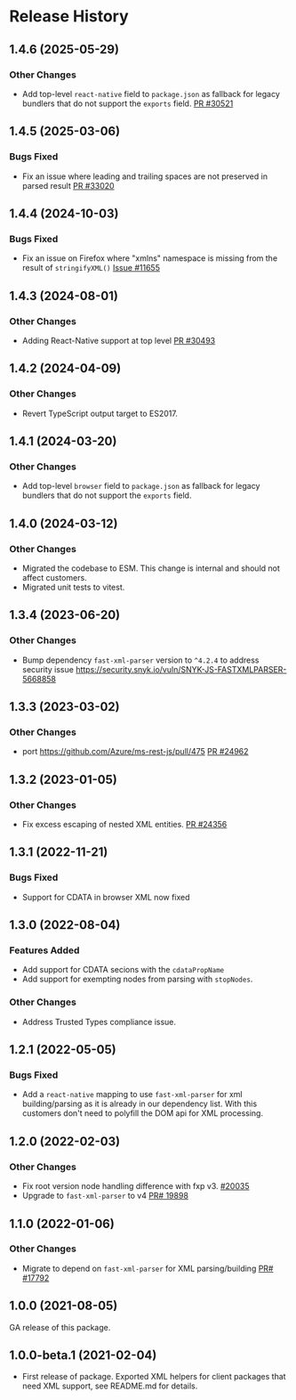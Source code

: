 # Release History

## 1.4.6 (2025-05-29)

### Other Changes

- Add top-level `react-native` field to `package.json` as fallback for legacy bundlers that do not support the `exports` field. [PR #30521](https://github.com/Azure/azure-sdk-for-js/pull/30521)

## 1.4.5 (2025-03-06)

### Bugs Fixed

- Fix an issue where leading and trailing spaces are not preserved in parsed result [PR #33020](https://github.com/Azure/azure-sdk-for-js/pull/33020)

## 1.4.4 (2024-10-03)

### Bugs Fixed

- Fix an issue on Firefox where "xmlns" namespace is missing from the result of `stringifyXML()` [Issue #11655](https://github.com/Azure/azure-sdk-for-js/issues/11655)

## 1.4.3 (2024-08-01)

### Other Changes

- Adding React-Native support at top level [PR #30493](https://github.com/Azure/azure-sdk-for-js/pull/30493)

## 1.4.2 (2024-04-09)

### Other Changes

- Revert TypeScript output target to ES2017.

## 1.4.1 (2024-03-20)

### Other Changes

- Add top-level `browser` field to `package.json` as fallback for legacy bundlers that do not support the `exports` field.

## 1.4.0 (2024-03-12)

### Other Changes

- Migrated the codebase to ESM. This change is internal and should not affect customers.
- Migrated unit tests to vitest.

## 1.3.4 (2023-06-20)

### Other Changes

- Bump dependency `fast-xml-parser` version to `^4.2.4` to address security issue https://security.snyk.io/vuln/SNYK-JS-FASTXMLPARSER-5668858

## 1.3.3 (2023-03-02)

### Other Changes

- port https://github.com/Azure/ms-rest-js/pull/475 [PR #24962](https://github.com/Azure/azure-sdk-for-js/pull/24962)

## 1.3.2 (2023-01-05)

### Other Changes

- Fix excess escaping of nested XML entities. [PR #24356](https://github.com/Azure/azure-sdk-for-js/pull/24356)

## 1.3.1 (2022-11-21)

### Bugs Fixed

- Support for CDATA in browser XML now fixed

## 1.3.0 (2022-08-04)

### Features Added

- Add support for CDATA secions with the `cdataPropName`
- Add support for exempting nodes from parsing with `stopNodes`.

### Other Changes

- Address Trusted Types compliance issue.

## 1.2.1 (2022-05-05)

### Bugs Fixed

- Add a `react-native` mapping to use `fast-xml-parser` for xml building/parsing as it is already in our dependency list. With this customers don't need to polyfill the DOM api for XML processing.

## 1.2.0 (2022-02-03)

### Other Changes

- Fix root version node handling difference with fxp v3. [#20035](https://github.com/Azure/azure-sdk-for-js/pull/20035)
- Upgrade to `fast-xml-parser` to v4 [PR# 19898](https://github.com/Azure/azure-sdk-for-js/pull/19898)

## 1.1.0 (2022-01-06)

### Other Changes

- Migrate to depend on `fast-xml-parser` for XML parsing/building [PR# #17792](https://github.com/Azure/azure-sdk-for-js/pull/17792)

## 1.0.0 (2021-08-05)

GA release of this package.

## 1.0.0-beta.1 (2021-02-04)

- First release of package. Exported XML helpers for client packages that need XML support, see README.md for details.
